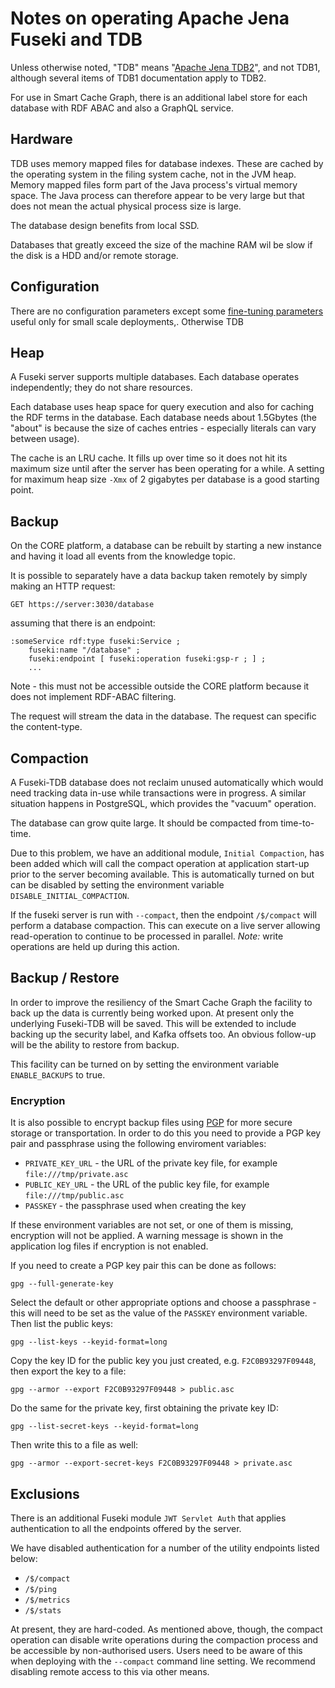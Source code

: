 # Notes on operating Apache Jena Fuseki and TDB

Unless otherwise noted, "TDB" means "[Apache Jena TDB2](https://jena.apache.org/documentation/tdb2/)", 
and not TDB1, although several items of TDB1 documentation apply to TDB2.

For use in Smart Cache Graph, there is an additional label store for each database with RDF
ABAC and also a GraphQL service.

## Hardware

TDB uses memory mapped files for database indexes. These are cached by the
operating system in the filing system cache, not in the JVM heap.  Memory mapped
files form part of the Java process's virtual memory space. The Java process can
therefore appear to be very large but that does not mean the actual physical
process size is large.

The database design benefits from local SSD.

Databases that greatly exceed the size of the machine RAM wil be slow if the
disk is a HDD and/or remote storage.

## Configuration

There are no configuration parameters except some [fine-tuning
parameters](https://jena.apache.org/documentation/tdb/store-parameters.html)
useful only for small scale deployments,. Otherwise TDB

## Heap

A Fuseki server supports multiple databases.  Each database operates
independently; they do not share resources.

Each database uses heap space for query execution and also for caching the RDF
terms in the database. Each database needs about 1.5Gbytes (the "about" is
because the size of caches entries - especially literals can vary between
usage).

The cache is an LRU cache. It fills up over time so it does not hit its maximum
size until after the server has been operating for a while.  A setting for
maximum heap size `-Xmx` of 2 gigabytes per database is a good starting point.

## Backup

On the CORE platform, a database can be rebuilt by starting a new instance and
having it load all events from the knowledge topic.

It is possible to separately have a data backup taken remotely by simply making
an HTTP request:

`GET https://server:3030/database`

assuming that there is an endpoint:

```
:someService rdf:type fuseki:Service ;
    fuseki:name "/database" ;
    fuseki:endpoint [ fuseki:operation fuseki:gsp-r ; ] ;
    ...
```
Note - this must not be accessible outside the CORE platform because it does not implement RDF-ABAC filtering.


The request will stream the data in the database.  The request can specific the content-type.

## Compaction

A Fuseki-TDB database does not reclaim unused automatically which would need
tracking data in-use while transactions were in progress.  A similar situation
happens in PostgreSQL, which provides the "vacuum" operation.

The database can grow quite large. It should be compacted from time-to-time.

Due to this problem, we have an additional module, `Initial Compaction`, has been added
which will call the compact operation at application start-up prior to the server becoming
available. This is automatically turned on but can be disabled by setting the 
environment variable `DISABLE_INITIAL_COMPACTION`.

If the fuseki server is run with `--compact`, then the endpoint `/$/compact`
will perform a database compaction. This can execute on a live server allowing
read-operation to continue to be processed in parallel.  *Note:* write
operations are held up during this action.

## Backup / Restore

In order to improve the resiliency of the Smart Cache Graph the facility to back up the data is currently being worked upon. 
At present only the underlying Fuseki-TDB will be saved. This will be extended to include backing up the security label, and Kafka offsets too.
An obvious follow-up will be the ability to restore from backup.

This facility can be turned on by setting the environment variable `ENABLE_BACKUPS` to true.

### Encryption
It is also possible to encrypt backup files using [PGP](https://en.wikipedia.org/wiki/Pretty_Good_Privacy) for more secure storage or transportation. In order to do this you need to provide a PGP key pair and passphrase using the following enviroment variables:
- `PRIVATE_KEY_URL` - the URL of the private key file, for example `file:///tmp/private.asc`
- `PUBLIC_KEY_URL` - the URL of the public key file, for example `file:///tmp/public.asc`
- `PASSKEY` - the passphrase used when creating the key

If these environment variables are not set, or one of them is missing, encryption will not be applied. A warning message is shown in the application log files if encryption is not enabled.

If you need to create a PGP key pair this can be done as follows:
```shell
gpg --full-generate-key
``` 
Select the default or other appropriate options and choose a passphrase - this will need to be set as the value of the `PASSKEY` environment variable. Then list the public keys:
```shell
gpg --list-keys --keyid-format=long
```
Copy the key ID for the public key you just created, e.g. `F2C0B93297F09448`, then export the key to a file:
```shell
gpg --armor --export F2C0B93297F09448 > public.asc
```
Do the same for the private key, first obtaining the private key ID: 
```shell
gpg --list-secret-keys --keyid-format=long
```
Then write this to a file as well:
```shell
gpg --armor --export-secret-keys F2C0B93297F09448 > private.asc
```
## Exclusions

There is an additional Fuseki module `JWT Servlet Auth` that applies authentication to all the endpoints offered by the server.

We have disabled authentication for a number of the utility endpoints listed below:
- `/$/compact` 
- `/$/ping`
- `/$/metrics` 
- `/$/stats`

At present, they are hard-coded.  As mentioned above, though, the compact operation can disable write operations during the compaction process and be accessible by non-authorised users. 
Users need to be aware of this when deploying with the `--compact` command line setting. We recommend disabling remote access to this via other means.